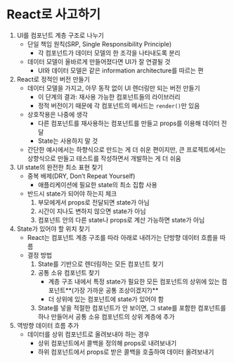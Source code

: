 # React로 사고하기

1. UI를 컴포넌트 계층 구조로 나누기
   - 단일 책임 원칙(SRP, Single Responsibility Principle)
     - 각 컴포넌트가 데이터 모델의 한 조각을 나타내도록 분리
   - 데이터 모델이 올바르게 만들어졌다면 UI가 잘 연결될 것
     - UI와 데이터 모델은 같은 information architecture를 따르는 편
2. React로 정적인 버전 만들기
   - 데이터 모델을 가지고, 아무 동작 없이 UI 렌더링만 되는 버전 만들기
     - 이 단계의 결과: 재사용 가능한 컴포넌트들의 라이브러리
     - 정적 버전이기 때문에 각 컴포넌트의 메서드는 `render()`만 있음
   - 상호작용은 나중에 생각
     - 다른 컴포넌트를 재사용하는 컴포넌트를 만들고 props를 이용해 데이터 전달
     - State는 사용하지 말 것
   - 간단한 예시에서는 하향식으로 만드는 게 더 쉬운 편이지만, 큰 프로젝트에서는 상향식으로 만들고 테스트를 작성하면서 개발하는 게 더 쉬움
3. UI state의 완전한 최소 표현 찾기
   - 중복 배제(DRY, Don’t Repeat Yourself)
     - 애플리케이션에 필요한 state의 최소 집합 사용
   - 반드시 state가 되어야 하는지 체크
     1. 부모에게서 props로 전달되면 state가 아님
     2. 시간이 지나도 변하지 않으면 state가 아님
     3. 컴포넌트 안의 다른 state나 props로 계산 가능하면 state가 아님
4. State가 있어야 할 위치 찾기
   - React는 컴포넌트 계층 구조를 따라 아래로 내려가는 단방향 데이터 흐름을 따름
   - 결정 방법
     1. State를 기반으로 렌더링하는 모든 컴포넌트 찾기
     2. 공통 소유 컴포넌트 찾기
        - 계층 구조 내에서 특정 state가 필요한 모든 컴포넌트의 상위에 있는 컴포넌트**(가장 가까운 공통 조상이겠지?)**
        - 더 상위에 있는 컴포넌트에 state가 있어야 함
     3. State를 넣을 적절한 컴포넌트가 안 보이면, 그 state를 포함한 컴포넌트를 하나 만들어서 공통 소유 컴포넌트의 상위 계층에 추가
5. 역방향 데이터 흐름 추가
   - 데이터를 상위 컴포넌트로 올려보내야 하는 경우
     - 상위 컴포넌트에서 콜백을 정의해 props로 내려보내기
     - 하위 컴포넌트에서 props로 받은 콜백을 호출하여 데이터 올려보내기
